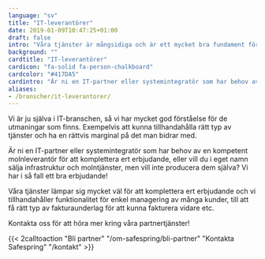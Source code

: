 ```yaml
---
language: "sv"
title: "IT-leverantörer"
date: 2019-01-09T10:47:25+01:00
draft: false
intro: "Våra tjänster är mångsidiga och är ett mycket bra fundament för många olika typer av tillämpningar och har därför erfarenhet av många olika branscher och sektorer."
background: ""
cardtitle: "IT-leverantörer"
cardicon: "fa-solid fa-person-chalkboard"
cardcolor: "#417DA5"
cardintro: "Är ni en IT-partner eller systemintegratör som har behov av en kompetent molnleverantör?"
aliases:
- /branscher/it-leverantorer/
---
```

<div class="ingress"><p>Vi är ju själva i IT-branschen, så vi har mycket god förståelse för de utmaningar som finns. Exempelvis att kunna tillhandahålla rätt typ av tjänster och ha en rättvis marginal på det man bidrar med.</p></div>

Är ni en IT-partner eller systemintegratör som har behov av en kompetent molnleverantör för att komplettera ert erbjudande, eller vill du i eget namn sälja infrastruktur och molntjänster, men vill inte producera dem själva?  Vi har i så fall ett bra erbjudande!

Våra tjänster lämpar sig mycket väl för att komplettera ert erbjudande och vi tillhandahåller funktionalitet för enkel managering av många kunder, till att få rätt typ av fakturaunderlag för att kunna fakturera vidare etc.

Kontakta oss för att höra mer kring våra partnertjänster!

{{< 2calltoaction "Bli partner" "/om-safespring/bli-partner" "Kontakta Safespring" "/kontakt" >}}
